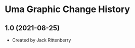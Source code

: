 Uma Graphic Change History
====================

1.0 (2021-08-25)
----------------
* Created by Jack Rittenberry
